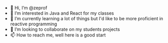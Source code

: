 - 👋 Hi, I’m @zeprof
- 👀 I’m interested in Java and React for my classes
- 🌱 I’m currently learning a lot of things but I'd like to be more proficient in reactive programming
- 💞️ I’m looking to collaborate on my students projects
- 📫 How to reach me, well here is a good start

<!---
zeprof/zeprof is a ✨ special ✨ repository because its `README.md` (this file) appears on your GitHub profile.
You can click the Preview link to take a look at your changes.
--->
